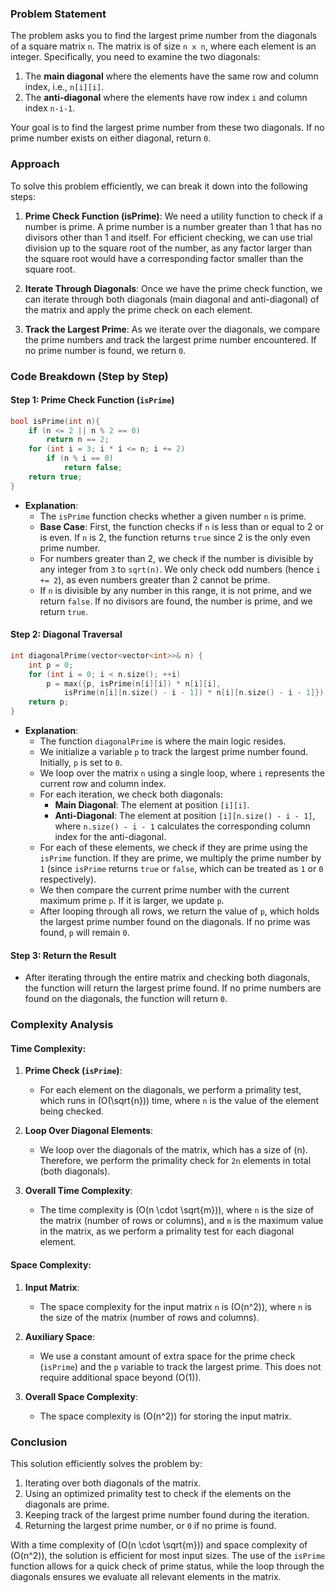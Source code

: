 ### Problem Statement

The problem asks you to find the largest prime number from the diagonals of a square matrix `n`. The matrix is of size `n x n`, where each element is an integer. Specifically, you need to examine the two diagonals:
1. The **main diagonal** where the elements have the same row and column index, i.e., `n[i][i]`.
2. The **anti-diagonal** where the elements have row index `i` and column index `n-i-1`.

Your goal is to find the largest prime number from these two diagonals. If no prime number exists on either diagonal, return `0`.

### Approach

To solve this problem efficiently, we can break it down into the following steps:

1. **Prime Check Function (isPrime)**: 
   We need a utility function to check if a number is prime. A prime number is a number greater than 1 that has no divisors other than 1 and itself. For efficient checking, we can use trial division up to the square root of the number, as any factor larger than the square root would have a corresponding factor smaller than the square root.

2. **Iterate Through Diagonals**: 
   Once we have the prime check function, we can iterate through both diagonals (main diagonal and anti-diagonal) of the matrix and apply the prime check on each element.

3. **Track the Largest Prime**:
   As we iterate over the diagonals, we compare the prime numbers and track the largest prime number encountered. If no prime number is found, we return `0`.

### Code Breakdown (Step by Step)

#### Step 1: Prime Check Function (`isPrime`)

```cpp
bool isPrime(int n){
    if (n <= 2 || n % 2 == 0) 
        return n == 2;
    for (int i = 3; i * i <= n; i += 2)
        if (n % i == 0)
            return false;
    return true;
}
```

- **Explanation**:
  - The `isPrime` function checks whether a given number `n` is prime.
  - **Base Case**: First, the function checks if `n` is less than or equal to 2 or is even. If `n` is 2, the function returns `true` since 2 is the only even prime number.
  - For numbers greater than 2, we check if the number is divisible by any integer from `3` to `sqrt(n)`. We only check odd numbers (hence `i += 2`), as even numbers greater than 2 cannot be prime.
  - If `n` is divisible by any number in this range, it is not prime, and we return `false`. If no divisors are found, the number is prime, and we return `true`.

#### Step 2: Diagonal Traversal

```cpp
int diagonalPrime(vector<vector<int>>& n) {
    int p = 0;
    for (int i = 0; i < n.size(); ++i)
        p = max({p, isPrime(n[i][i]) * n[i][i], 
            isPrime(n[i][n.size() - i - 1]) * n[i][n.size() - i - 1]});
    return p;
}
```

- **Explanation**:
  - The function `diagonalPrime` is where the main logic resides.
  - We initialize a variable `p` to track the largest prime number found. Initially, `p` is set to `0`.
  - We loop over the matrix `n` using a single loop, where `i` represents the current row and column index.
  - For each iteration, we check both diagonals:
    - **Main Diagonal**: The element at position `[i][i]`.
    - **Anti-Diagonal**: The element at position `[i][n.size() - i - 1]`, where `n.size() - i - 1` calculates the corresponding column index for the anti-diagonal.
  - For each of these elements, we check if they are prime using the `isPrime` function. If they are prime, we multiply the prime number by `1` (since `isPrime` returns `true` or `false`, which can be treated as `1` or `0` respectively).
  - We then compare the current prime number with the current maximum prime `p`. If it is larger, we update `p`.
  - After looping through all rows, we return the value of `p`, which holds the largest prime number found on the diagonals. If no prime was found, `p` will remain `0`.

#### Step 3: Return the Result

- After iterating through the entire matrix and checking both diagonals, the function will return the largest prime found. If no prime numbers are found on the diagonals, the function will return `0`.

### Complexity Analysis

#### Time Complexity:

1. **Prime Check (`isPrime`)**: 
   - For each element on the diagonals, we perform a primality test, which runs in \(O(\sqrt{n})\) time, where `n` is the value of the element being checked.
   
2. **Loop Over Diagonal Elements**:
   - We loop over the diagonals of the matrix, which has a size of \(n\). Therefore, we perform the primality check for `2n` elements in total (both diagonals).

3. **Overall Time Complexity**:
   - The time complexity is \(O(n \cdot \sqrt{m})\), where `n` is the size of the matrix (number of rows or columns), and `m` is the maximum value in the matrix, as we perform a primality test for each diagonal element.

#### Space Complexity:

1. **Input Matrix**: 
   - The space complexity for the input matrix `n` is \(O(n^2)\), where `n` is the size of the matrix (number of rows and columns).

2. **Auxiliary Space**:
   - We use a constant amount of extra space for the prime check (`isPrime`) and the `p` variable to track the largest prime. This does not require additional space beyond \(O(1)\).

3. **Overall Space Complexity**:
   - The space complexity is \(O(n^2)\) for storing the input matrix.

### Conclusion

This solution efficiently solves the problem by:
1. Iterating over both diagonals of the matrix.
2. Using an optimized primality test to check if the elements on the diagonals are prime.
3. Keeping track of the largest prime number found during the iteration.
4. Returning the largest prime number, or `0` if no prime is found.

With a time complexity of \(O(n \cdot \sqrt{m})\) and space complexity of \(O(n^2)\), the solution is efficient for most input sizes. The use of the `isPrime` function allows for a quick check of prime status, while the loop through the diagonals ensures we evaluate all relevant elements in the matrix.